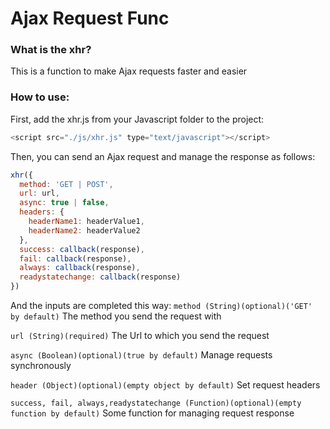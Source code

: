 # Ajax Request Func
### What is the xhr?
This is a function to make Ajax requests faster and easier
### How to use:
First, add the xhr.js from your Javascript folder to the project:
```javascript
<script src="./js/xhr.js" type="text/javascript"></script>
```
Then, you can send an Ajax request and manage the response as follows:
```javascript
xhr({
  method: 'GET | POST',
  url: url,
  async: true | false,
  headers: {
    headerName1: headerValue1,
    headerName2: headerValue2
  },
  success: callback(response),
  fail: callback(response),
  always: callback(response),
  readystatechange: callback(response)
})
```
And the inputs are completed this way:
`method (String)(optional)('GET' by default)`
The method you send the request with

`url (String)(required)`
The Url to which you send the request

`async (Boolean)(optional)(true by default)`
Manage requests synchronously

`header (Object)(optional)(empty object by default)`
Set request headers

`success, fail, always,readystatechange (Function)(optional)(empty function by default)`
Some function for managing request response
